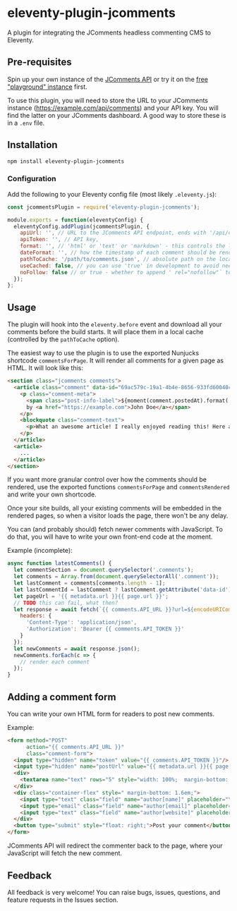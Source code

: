 # eleventy-plugin-jcomments

A plugin for integrating the JComments headless commenting CMS to Eleventy.

## Pre-requisites

Spin up your own instance of the [JComments API](https://github.com/teekay/jcomments) or try it on the [free "playground" instance](https://jcomm-staging-eus-webapp.azurewebsites.net) first.

To use this plugin, you will need to store the URL to your JComments instance (https://example.com/api/comments) and your API key. You will find the latter on your JComments dashboard. A good way to store these is in a `.env` file.

## Installation

`npm install eleventy-plugin-jcomments`

### Configuration

Add the following to your Eleventy config file (most likely `.eleventy.js`):

```javascript
const jcommentsPlugin = require('eleventy-plugin-jcomments');

module.exports = function(eleventyConfig) {
  eleventyConfig.addPlugin(jcommentsPlugin, {
    apiUrl: '', // URL to the JComments API endpoint, ends with '/api/comments'
    apiToken: '', // API key,
    format: '', // 'html' or 'text' or 'markdown' - this controls the level of formatting and sanitization that JComments will perform before returning your comments. Note that 'html' is safe to use. JComments returns it sanitized.
    dateFormat: '', // how the timestamp of each comment should be rendered, e.g. 'MMM D, YYYY HH:MM' - see https://momentjs.com/docs/#/displaying/format/ for details
    pathToCache: '/path/to/comments.json', // absolute path on the local filesystem where the downloaded comments will be persisted
    useCached: false, // you can use 'true' in development to avoid needless roundtrips to the JComments API
    noFollow: false // or true - whether to append ' rel="nofollow"` to the link to a commenter's website
  });
};
```

## Usage

The plugin will hook into the `eleventy.before` event and download all your comments before the build starts. It will place them in a local cache (controlled by the `pathToCache` option).

The easiest way to use the plugin is to use the exported Nunjucks shortcode `commentsForPage`. It will render all comments for a given page as HTML. It will look like this:

```html
<section class="jcomments comments">
  <article class="comment" data-id="69ac579c-19a1-4b4e-8656-933fd60040ce">
    <p class="comment-meta">
      <span class="post-info-label">${moment(comment.postedAt).format('MMM D, YYYY HH:MM')}
      by <a href="https://example.com">John Doe</a></span>
    </p>
    <blockquote class="comment-text">
      <p>What an awesome article! I really enjoyed reading this! Here are my 2 cents: ...</p>
    </p>
  </article>
  <article>
    ...
  </article>
</section>
```

If you want more granular control over how the comments should be rendered, use the exported functions `commentsForPage` and `commentsRendered` and write your own shortcode.

Once your site builds, all your existing comments will be embedded in the rendered pages, so when a visitor loads the page, there won't be any delay.

You can (and probably should) fetch newer comments with JavaScript. To do that, you will have to write your own front-end code at the moment.

Example (incomplete):

```javascript
async function latestComments() {
  let commentSection = document.querySelector('.comments');
  let comments = Array.from(document.querySelectorAll('.comment'));
  let lastComment = comments[comments.length - 1];
  let lastCommentId = lastComment ? lastComment.getAttribute('data-id') : '';
  let pageUrl = '{{ metadata.url }}{{ page.url }}';
  // TODO this can fail, what then?
  let response = await fetch(`{{ comments.API_URL }}?url=${encodeURIComponent(pageUrl)}&since=${lastCommentId}`, {
    headers: {
      'Content-Type': 'application/json',
      'Authorization': 'Bearer {{ comments.API_TOKEN }}'
    }
  });
  let newComments = await response.json();
  newComments.forEach(c => {
    // render each comment
  });
}
```

## Adding a comment form

You can write your own HTML form for readers to post new comments.

Example:

```html
<form method="POST"
      action="{{ comments.API_URL }}"
      class="comment-form">
  <input type="hidden" name="token" value="{{ comments.API_TOKEN }}"/>
  <input type="hidden" name="postUrl" value="{{ metadata.url }}{{ page.url }}"/>
  <div>
    <textarea name="text" rows="5" style="width: 100%;  margin-bottom: 0.4em;" required></textarea>
  </div>
  <div class="container-flex" style=" margin-bottom: 1.6em;">
    <input type="text" class="field" name="author[name]" placeholder="Your name or nick" required/>
    <input type="email" class="field" name="author[email]" placeholder="Your email (optional)"/>
    <input type="text" class="field" name="author[website]" placeholder="Your website (optional)"/>
  </div>
  <button type="submit" style="float: right;">Post your comment</button>
</form>
```

JComments API will redirect the commenter back to the page, where your JavaScript will fetch the new comment.

## Feedback

All feedback is very welcome! You can raise bugs, issues, questions, and feature requests in the Issues section.

